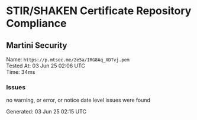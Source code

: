 # STIR/SHAKEN Certificate Repository Compliance

## Martini Security

Name: `https://p.mtsec.me/2e5a/IRG8Aq_XDTvj.pem`\
Tested At: 03 Jun 25 02:06 UTC\
Time: 34ms

### Issues

no warning, or error, or notice date level issues were found

Generated: 03 Jun 25 02:15 UTC